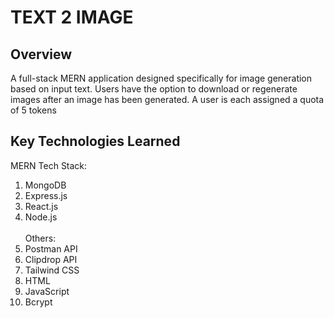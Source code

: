# TEXT 2 IMAGE
## Overview
A full-stack MERN application designed specifically for image generation based on input text. Users have the option to download or regenerate images after an image has been generated. A user is each assigned a quota of 5 tokens

## Key Technologies Learned
MERN Tech Stack:
1. MongoDB
2. Express.js
3. React.js
4. Node.js <br><br>
Others:
5. Postman API
6. Clipdrop API
7. Tailwind CSS
8. HTML
9. JavaScript
10. Bcrypt
